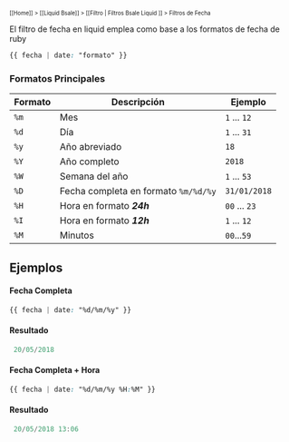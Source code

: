 <sub><sup>[[Home]] > [[Liquid Bsale]] > [[Filtro | Filtros Bsale Liquid ]] > Filtros de Fecha</sup></sub>

El filtro de fecha en liquid emplea como base a los formatos de fecha de ruby
```css
{{ fecha | date: "formato" }}
```

### Formatos Principales 

| Formato | Descripción | Ejemplo |
| ------- | ----------- | ------- |
| `%m`    | Mes  | `1` ... `12`  |
| `%d`    | Día | `1` ... `31` |
| `%y`    | Año abreviado | `18` |
| `%Y`    | Año completo | `2018` |
| `%W`    | Semana del año | `1` ... `53` |
| `%D`    | Fecha completa en formato `%m/%d/%y` | `31/01/2018` |
| `%H`    | Hora en formato ***24h*** | `00` ... `23` |
| `%I`    | Hora en formato ***12h*** | `1` ... `12`  |
| `%M`    | Minutos | `00`...`59`

## Ejemplos

#### Fecha Completa
```css
{{ fecha | date: "%d/%m/%y" }}
```
#### Resultado
```js
 20/05/2018
```

#### Fecha Completa + Hora
```css
{{ fecha | date: "%d/%m/%y %H:%M" }}
```
#### Resultado
```js
 20/05/2018 13:06
```


